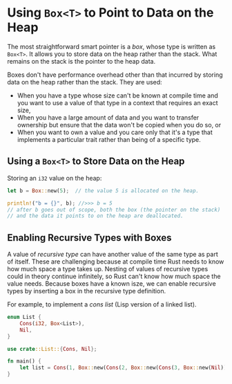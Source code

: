 # Using `Box<T>` to Point to Data on the Heap

The most straightforward smart pointer is a *box*, whose type is written as
`Box<T>`. It allows you to store data on the heap rather than the stack. What
remains on the stack is the pointer to the heap data.

Boxes don't have performance overhead other than that incurred by storing data
on the heap rather than the stack. They are used:

* When you have a type whose size can't be known at compile time and you want
  to use a value of that type in a context that requires an exact size,
* When you have a large amount of data and you want to transfer ownership but
  ensure that the data won't be copied when you do so, or
* When you want to own a value and you care only that it's a type that
  implements a particular trait rather than being of a specific type.

## Using a `Box<T>` to Store Data on the Heap

Storing an `i32` value on the heap:

```rust
let b = Box::new(5);  // the value 5 is allocated on the heap.

println!("b = {}", b); //>>> b = 5
// after b goes out of scope, both the box (the pointer on the stack)
// and the data it points to on the heap are deallocated.
```

## Enabling Recursive Types with Boxes

A value of *recursive type* can have another value of the same type as part of
itself. These are challenging because at compile time Rust needs to know how
much space a type takes up. Nesting of values of recursive types could in
theory continue infinitely, so Rust can't know how much space the value needs.
Because boxes have a known isze, we can enable recursive types by inserting a
box in the recursive type definition.

For example, to implement a *cons list* (Lisp version of a linked list).

```rust
enum List {
    Cons(i32, Box<List>),
    Nil,
}

use crate::List::{Cons, Nil};

fn main() {
    let list = Cons(1, Box::new(Cons(2, Box::new(Cons(3, Box::new(Nil))))));
}
```